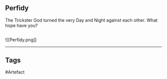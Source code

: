 ## Perfidy
The Trickster God turned the very Day and Night against each other.
What hope have you?
## 
![[Perfidy.png]]

---
## Tags
#Artefact